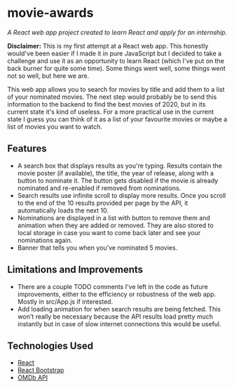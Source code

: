# movie-awards

_A React web app project created to learn React and apply for an internship._

**Disclaimer:** This is my first attempt at a React web app. This honestly would've been easier if I made it in pure JavaScript but I decided to take a challenge and use it as an opportunity to learn React (which I've put on the back burner for quite some time). Some things went well, some things went not so well, but here we are.

This web app allows you to search for movies by title and add them to a list of your nominated movies. The next step would probably be to send this information to the backend to find the best movies of 2020, but in its current state it's kind of useless. For a more practical use in the current state I guess you can think of it as a list of your favourite movies or maybe a list of movies you want to watch.

## Features
* A search box that displays results as you're typing. Results contain the movie poster (if available), the title, the year of release, along with a button to nominate it. The button gets disabled if the movie is already nominated and re-enabled if removed from nominations.
* Search results use infinite scroll to display more results. Once you scroll to the end of the 10 results provided per page by the API, it automatically loads the next 10.
* Nominations are displayed in a list with button to remove them and animation when they are added or removed. They are also stored to local storage in case you want to come back later and see your nominations again.
* Banner that tells you when you've nominated 5 movies.

## Limitations and Improvements
* There are a couple TODO comments I've left in the code as future improvements, either to the efficiency or robustness of the web app. Mostly in src/App.js if interested.
* Add loading animation for when search results are being fetched. This won't really be necessary because the API results load pretty much instantly but in case of slow internet connections this would be useful.

## Technologies Used
* [React](https://reactjs.org/)
* [React Bootstrap](https://react-bootstrap.github.io/)
* [OMDb API](http://www.omdbapi.com/)
